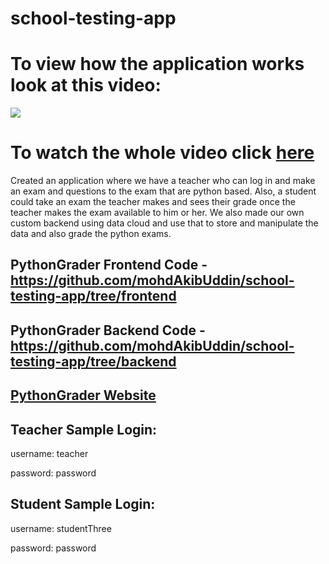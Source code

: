 # school-testing-app

# To view how the application works look at this video:

![](IS322FinalVideo.gif)

# To watch the whole video click [here](https://i.imgur.com/0cNNyl1.mp4)

Created an application where we have a teacher who can log in and make an exam and questions to the exam that are python based. Also, a student could take an exam the teacher makes and sees their grade once the teacher makes the exam available to him or her. We also made our own custom backend using data cloud and use that to store and manipulate the data and also grade the python exams.

## PythonGrader Frontend Code - https://github.com/mohdAkibUddin/school-testing-app/tree/frontend
## PythonGrader Backend Code - https://github.com/mohdAkibUddin/school-testing-app/tree/backend
## [PythonGrader Website](https://cs490-python-tester.web.app/)

## Teacher Sample Login: 

username: teacher

password: password

## Student Sample Login: 

username: studentThree

password: password
